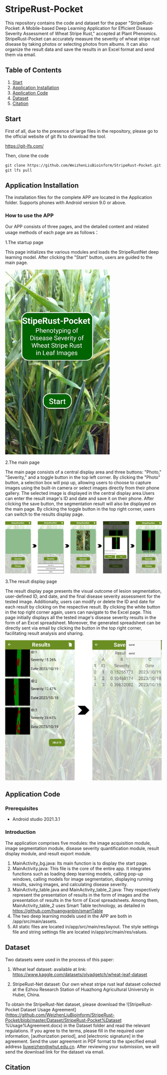 # StripeRust-Pocket

This repository contains the code and dataset for the paper "StripeRust-Pocket: A Mobile-based Deep Learning Application for Efficient Disease Severity Assessment of Wheat Stripe Rust," accepted at Plant Phenomics. StripeRust-Pocket can accurately measure the severity of wheat stripe rust disease by taking photos or selecting photos from albums. It can also organize the result data and save the results in an Excel format and send them via email.

##  Table  of  Contents

1.  [Start](#Start)  
2.  [Application Installation](#Installation)  
3.  [Application Code](#Code)  
4.  [Dataset](#Dataset)  
5.  [Citation](#Citation)  

## Start <a name="Start"></a>

First of all, due to the presence of large files in the repository, please go to the official website of git lfs to download the tool.

https://git-lfs.com/

Then, clone the code
```shell script
git clone https://github.com/WeizhenLiuBioinform/StripeRust-Pocket.git
git lfs pull
```

## Application Installation <a name="Installation"></a>

The installation files for the complete APP are located in the Application folder. Supports phones with Android version 9.0 or above.

### How to use the APP
Our APP consists of three pages, and the detailed content and related usage methods of each page are as follows：

1.The startup page

This page initializes the various modules and loads the StripeRustNet deep learning model. After clicking the "Start" button, users are guided to the main page.

![The startup page](https://github.com/WeizhenLiuBioinform/StripeRust-Pocket/blob/master/Application_source_code/app/src/main/assets/The_startup_page.jpg)

2.The main page

The main page consists of a central display area and three buttons: "Photo," "Severity," and a toggle button in the top left corner. By clicking the "Photo" button, a selection box will pop up, allowing users to choose to capture images using the built-in camera or select images directly from their phone gallery. The selected image is displayed in the central display area.Users can enter the result image's ID and date and save it on their phone. After clicking the save button, the segmentation result will also be displayed on the main page. By clicking the toggle button in the top right corner, users can switch to the results display page. 

![The main page](https://github.com/WeizhenLiuBioinform/StripeRust-Pocket/blob/master/Application_source_code/app/src/main/assets/The_main_page.jpg)

3.The result display page

The result display page presents the visual outcome of lesion segmentation, user-defined ID, and date, and the final disease severity assessment for the tested image. Additionally, users can modify or delete the ID and date for each result by clicking on the respective result. By clicking the white button in the top right corner again, users can navigate to the Excel page. This page initially displays all the tested image's disease severity results in the form of an Excel spreadsheet. Moreover, the generated spreadsheet can be directly sent via email by clicking the button in the top right corner, facilitating result analysis and sharing.

![The result display page](https://github.com/WeizhenLiuBioinform/StripeRust-Pocket/blob/master/Application_source_code/app/src/main/assets/The_result_display_page.jpg)


## Application Code <a name="Code"></a>
### Prerequisites
* Android studio 2021.3.1

### Introduction
The application comprises five modules: the image acquisition module, image segmentation module, disease severity 
quantification module, result display module, and result export module.

1. MainActivity_bg.java: Its main function is to display the start page.
2. MainActivity.java: This file is the core of the entire app. It integrates functions such as loading deep learning 
models, calling pop-up windows, calling models for image segmentation, displaying running results, saving images, 
and calculating disease severity.
3. MainActivity_table.java and MainActivity_table_2.java: They respectively represent the presentation of results in 
the form of images and the presentation of results in the form of Excel spreadsheets. Among them, 
MainActivity_table_2 uses Smart Table technology, as detailed in https://github.com/huangyanbin/smartTable
4. The two deep learning models used in the APP are both in /app/src/main/assets.
5. All static files are located in/app/src/main/res/layout. The style settings file and string settings file are 
located in/app/src/main/res/values.

## Dataset <a name="Dataset"></a>
Two datasets were used in the process of this paper: 

1. Wheat leaf dataset: available at link: https://www.kaggle.com/datasets/olyadgetch/wheat-leaf-dataset

2. StripeRust-Net dataset: Our own wheat stripe rust leaf dataset collected at the Ezhou Research Station of Huazhong Agricultural University in Hubei, China. 

To obtain the StripeRust-Net dataset, please download the ![StripeRust-Pocket Dataset Usage Agreement](https://github.com/WeizhenLiuBioinform/StripeRust-Pocket/blob/master/Dataset/StripeRust-Pocket%Dataset %Usage%Agreement.docx)
 in the Dataset folder and read the relevant regulations. If you agree to the terms, please fill in the required user information, [authorization period], and [electronic signature] in the agreement. Send the user agreement in PDF format to the specified email address liuweizhen@whut.edu.cn. After reviewing your submission, we will send the download link for the dataset via email.

## Citation <a name="Citation"></a>

